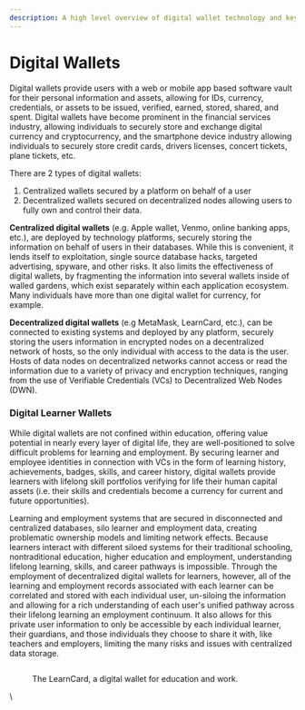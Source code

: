 ```yaml
---
description: A high level overview of digital wallet technology and key technical details.
---
```


# Digital Wallets

Digital wallets provide users with a web or mobile app based software vault for their personal information and assets, allowing for IDs, currency, credentials, or assets to be issued, verified, earned, stored, shared, and spent.  Digital wallets have become prominent in the financial services industry, allowing individuals to securely store and exchange digital currency and cryptocurrency, and the smartphone device industry allowing individuals to securely store credit cards, drivers licenses, concert tickets, plane tickets, etc.&#x20;

There are 2 types of digital wallets:

1. Centralized wallets secured by a platform on behalf of a user
2. Decentralized wallets secured on decentralized nodes allowing users to fully own and control their data.&#x20;

**Centralized digital wallets** (e.g. Apple wallet, Venmo, online banking apps, etc.), are deployed by technology platforms, securely storing the information on behalf of users in their databases. While this is convenient, it lends itself to exploitation, single source database hacks, targeted advertising, spyware, and other risks. It also limits the effectiveness of digital wallets, by fragmenting the information into several wallets inside of walled gardens, which exist separately within each application ecosystem. Many individuals have more than one digital wallet for currency, for example.&#x20;

**Decentralized digital wallets** (e.g MetaMask, LearnCard, etc.), can be connected to existing systems and deployed by any platform, securely storing the users information in encrypted nodes on a decentralized network of hosts, so the only individual with access to the data is the user. Hosts of data nodes on decentralized networks cannot access or read the information due to a variety of privacy and encryption techniques, ranging from the use of Verifiable Credentials (VCs) to Decentralized Web Nodes (DWN).

### Digital Learner Wallets

While digital wallets are not confined within education, offering value potential in nearly every layer of digital life, they are well-positioned to solve difficult problems for learning and employment. By securing learner and employee identities in connection with VCs in the form of learning history, achievements, badges, skills, and career history, digital wallets provide learners with lifelong skill portfolios verifying for life their human capital assets (i.e. their skills and credentials become a currency for current and future opportunities).&#x20;

Learning and employment systems that are secured in disconnected and centralized databases, silo learner and employment data, creating problematic ownership models and limiting network effects. Because learners interact with different siloed systems for their traditional schooling, nontraditional education, higher education and employment, understanding lifelong learning, skills, and career pathways is impossible. Through the employment of decentralized digital wallets for learners, however, all of the learning and employment records associated with each learner can be correlated and stored with each individual user, un-siloing the information and allowing for a rich understanding of each user's unified pathway across their lifelong learning an employment continuum. It also allows for this private user information to only be accessible by each individual learner, their guardians, and those individuals they choose to share it with, like teachers and employers, limiting the many risks and issues with centralized data storage.&#x20;

<figure><img src="https://lh3.googleusercontent.com/65R3gigXQO52F7SJD_vqehefF95npqfH0WeeAIsvYLBd1gdLinPDwYW-fG2hhuxwKhOnBLb66EG1z8N8lJgKSI_fq3X0of4YJdYZVb3jIEaOJebAzeCAq1YFnzzZ6nlNd4dXrYKRfbmfHHsc78tHPCefB131_CHuMtZBumAl81mGHsE1DiZAEo9ioBBmtw" alt=""><figcaption><p>The LearnCard, a digital wallet for education and work.</p></figcaption></figure>

&#x20;

\

